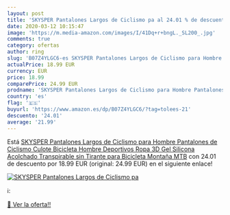 ```yaml
---
layout: post
title: 'SKYSPER Pantalones Largos de Ciclismo pa al 24.01 % de descuento'
date: 2020-03-12 10:15:47
image: 'https://m.media-amazon.com/images/I/41Dq+r+bngL._SL200_.jpg'
comments: true
category: ofertas
author: ring
slug: 'B07Z4YLGC6-es SKYSPER Pantalones Largos de Ciclismo para Hombre Pantalones de Ciclismo Culote Bicicleta Hombre Deportivos Ropa 3D Gel Silicona Acolchado Transpirable sin Tirante para Bicicleta Montaña MTB'
actualPrice: 18.99 EUR
currency: EUR
price: 18.99
comparePrice: 24.99 EUR
prodname: 'SKYSPER Pantalones Largos de Ciclismo para Hombre Pantalones de Ciclismo Culote Bicicleta Hombre Deportivos Ropa 3D Gel Silicona Acolchado Transpirable sin Tirante para Bicicleta Montaña MTB'
country: 'es'
flag: '🇪🇸'
buyurl: 'https://www.amazon.es/dp/B07Z4YLGC6/?tag=tolees-21'
descuento: '24.01'
average: '21.99'
---
```


Está [SKYSPER Pantalones Largos de Ciclismo para Hombre Pantalones de Ciclismo Culote Bicicleta Hombre Deportivos Ropa 3D Gel Silicona Acolchado Transpirable sin Tirante para Bicicleta Montaña MTB](https://www.amazon.es/dp/B07Z4YLGC6/?tag=tolees-21) con 24.01 de descuento por 18.99 EUR (original: 24.99 EUR) en el siguiente enlace!

[![SKYSPER Pantalones Largos de Ciclismo pa](https://m.media-amazon.com/images/I/41Dq+r+bngL._SL200_.jpg)](https://www.amazon.es/dp/B07Z4YLGC6/?tag=tolees-21)

ℹ️:


[🛒 Ver la oferta!!](https://www.amazon.es/dp/B07Z4YLGC6/?tag=tolees-21)
